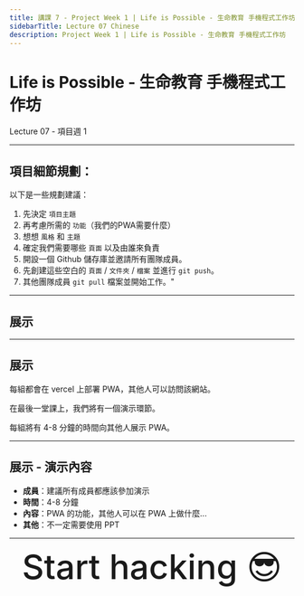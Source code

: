 ```yaml
---
title: 講課 7 - Project Week 1 | Life is Possible - 生命教育 手機程式工作坊
sidebarTitle: Lecture 07 Chinese
description: Project Week 1 | Life is Possible - 生命教育 手機程式工作坊
---
```


# Life is Possible - 生命教育 手機程式工作坊

Lecture 07 - 項目週 1

---

## 項目細節規劃：
以下是一些規劃建議：

1. 先決定 `項目主題`
2. 再考慮所需的 `功能`（我們的PWA需要什麼）
3. 想想 `風格` 和 `主題`
4. 確定我們需要哪些 `頁面` 以及由誰來負責
5. 開設一個 Github 儲存庫並邀請所有團隊成員。
6. 先創建這些空白的 `頁面` / `文件夾` / `檔案` 並進行 `git push`。
7. 其他團隊成員 `git pull` 檔案並開始工作。"

---

## 展示

---


## 展示
每組都會在 vercel 上部署 PWA，其他人可以訪問該網站。

在最後一堂課上，我們將有一個演示環節。

每組將有 4-8 分鐘的時間向其他人展示 PWA。

---
## 展示 - 演示內容

- **成員**：建議所有成員都應該參加演示
- **時間**：4-8 分鐘
- **內容**：PWA 的功能，其他人可以在 PWA 上做什麼...
- **其他**：不一定需要使用 PPT

---


<div style="text-align: center; font-size: 60px; font-weight: 500;">
  Start hacking 😎
</div>

